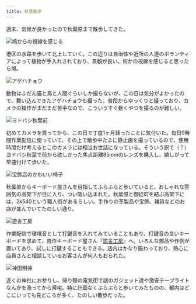 ```yaml
---
title: 秋葉散歩
---
```

週末、気候が良かったので秋葉原まで散歩してきた。

![](https://lh5.googleusercontent.com/Z53NHzKXemya42psFVrErIP9DjWEht_38MJLKtjCp0NPOC56miyBYNJ5uiY-bKx3PCGmiCrfgUGvSscXOXBaanydpeRan-TnHpSKyfKwTWpGegTZZHErKhebBYixKKhTA7hK0Rq0eOT8154eqvbQBYh8vZq0-ePOo8AygFpoiPodSN63sZZsbBthaw "鳩からの視線を感じる")

港区の水路を歩いて北上していく。この辺りは自治体や近所の人達のボランティアによって植物が手入れされており、景観が良い。何かの視線を感じると思ったら鳩。

![](https://lh5.googleusercontent.com/Rrytt99RfDe4N5IZn2w2_-SH4EukXUjeP1DX85iy9TcjY5agOuZ4r5DnI7wbLvjZtEfa_R--GCkKiT1k_Vz1x3OI56R-GCmf_c7z0XH9aDsnUVyKRgeYiugIynagQavC_B94SOjDt8daMtBt7g0TeSUwNqx02vG8IlkGj3epNkcIfYnA-sxvGF8K1w "アゲハチョウ")

動物はふだん猫と鳥と人間ぐらいしか撮らないが、この日は気分がよかったので、舞い込んできたアゲハチョウも撮った。普段からゆっくりと撮っており、カメラの操作がまだまだ苦手なので、こういうすぐ動くやつを撮るのが難しい。

![](https://lh4.googleusercontent.com/IwrcHIhGh7nai4WY-3Kc_1noDc79HriA8dMCvpn3Y1q7P6l-GlttDxHHdFlifdMNUhP7PinHA92iqwaIktAONlNzWd98hRIg31wyskgyJzUsIBpqiQInZPEUJ-SASU2tAC7pvghXnnlNk6mQQkK48l_i-zleUf1-xfBRLtyorHCvtiQvMROPoXWgnQ "ヨドバシ秋葉前")

初めてカメラを買ってから、この日で丁度1ヶ月経ったことに気付いた。毎日9時間作業配信に使っていて、その上で散歩中たまに静止画を撮っているので、使用時間だけ考えるとこのカメラには相当お世話になっている。そういう訳で（？）ヨドバシ秋葉で前から欲しかった焦点距離85mmのレンズを購入し、嬉しがって早速付けて歩いた。

![](https://lh3.googleusercontent.com/j-ff0dLwqA6lARWzAhw7DCPDJCko-fIY3ae6n5MlKr4Hx5rlgz71836dlQBxLN_pqw6gmt48ZUAO-Wclo_ORswK1V8g4O1FImJuoZazcKe4D7XSDDFCrCZyU0ybXQc8v7UWM_vvDlt2Ga99YqnTSsgHFP-sqECdv0xJMK9qdq3WeWshpXoFu-6MO1A "宝飾店のかわいい椅子")

秋葉原からキーボード屋さんを目指してふらふらと歩いていると、おしゃれな雰囲気の高架下が目に入り、つい吸い込まれた。秋葉原と御徒町を結ぶ高架下には、2k540という職人街があるらしい。手作りの革製品や宝飾、雑貨などのお店が並んでいてたのしい通り。

![](https://lh6.googleusercontent.com/4K8HMDix6xzpT0wmXXafZjGUYtIYSAUXGq3zrMogyiQoGnmLWGX3VIb0OI-FsIL7gMqoLPVrbZMhmAWtIDiC36Vk3Yqg_x9JfrtDqdtUuMfo0b1mg7LG_vi_WWhMdcdh9dL2VqCY3oF8mHLFblph_TRhVbA_z9cwBK5SrWyQPScOLPEAlKmVb8Bfzw "遊舎工房")

作業配信で環境音として打鍵音を入れてみていることもあり、打鍵音の良いキーボードを求めて、自作キーボード屋さん『[遊舎工房](https://yushakobo.jp/)』へ。いろんな部品や作例が置いてあり、試しに打鍵することもできる。店内はかなり賑わっており、熱心に店員さんと相談しているお客さんが何人もおられた。

![](https://lh6.googleusercontent.com/HDRrkOPyPmxMcyc-25RmHfeHkNehJkY-zY4OhPpyAbIyOFCh6CQSLPz1F7LrFGjLGJJLzZUwBMKWT4FEJqAX1w7o7HOfad5WMuu3xQ2bMiUwegM0XNX_FuzNLp8lA4l8DGcnvld1v2JFyoqdkMqVHBuSJQ0FAZCQ5-gqxymSlj_5tB_xW9EPD4NWJw "神田明神")

近くの神社にお参りし、帰り際の電気街で謎のガジェット達や激安テープライトなんかを漁ってから帰宅。特に計画なくぶらぶらと歩いてみたものの、都内はどこにいっても見どころが多く、たのしい散歩だった。
